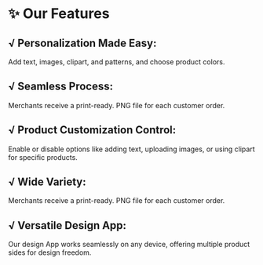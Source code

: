 # ✨ Our Features

## √ **Personalization Made Easy:**

Add text, images, clipart, and patterns, and choose product colors.



## √ **Seamless Process:**

Merchants receive a print-ready. PNG file for each customer order.



## √ **Product Customization Control:**

Enable or disable options like adding text, uploading images, or using clipart for specific products.



## √ **Wide Variety:**

Merchants receive a print-ready. PNG file for each customer order.



## √ **Versatile Design App:**&#x20;

Our design App works seamlessly on any device, offering multiple product sides for design freedom.

